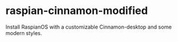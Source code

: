 # raspian-cinnamon-modified
Install RaspianOS with a customizable Cinnamon-desktop and some modern styles. 
